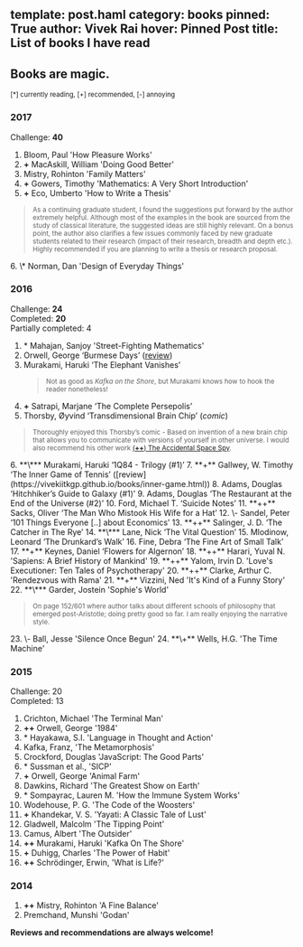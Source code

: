 template: post.haml
category: books
pinned: True
author: Vivek Rai
hover: Pinned Post
title: List of books I have read
---
Books are magic.
---

<small>[*] currently reading, [+] recommended, [-] annoying</small>

### 2017

Challenge: **40**

1. Bloom, Paul 'How Pleasure Works'
2. **+** MacAskill, William 'Doing Good Better'
3. Mistry, Rohinton 'Family Matters'
4. **+** Gowers, Timothy 'Mathematics: A Very Short Introduction'
5. **+** Eco, Umberto 'How to Write a Thesis'
  <blockquote> <small> As a continuing graduate student, I found the suggestions put forward
  by the author extremely helpful. Although most of the examples in the book are
  sourced from the study of classical literature, the suggested ideas are
  still highly relevant. On a bonus point, the author also clarifies a few issues
  commonly faced by new graduate students related to their research (impact of
  their research, breadth and depth etc.). Highly recommended if you are
  planning to write a thesis or research proposal. </small> </blockquote>
6. \* Norman, Dan 'Design of Everyday Things'

### 2016

Challenge: **24**<br>
Completed: **20**<br>
Partially completed: 4

1. \* Mahajan, Sanjoy 'Street-Fighting Mathematics'
2. Orwell, George ‘Burmese Days’ ([review](https://vivekiitkgp.github.io/books/burmese-days.html))
3. Murakami, Haruki ‘The Elephant Vanishes’ <br> <blockquote> <small> Not as
   good as <i>Kafka on the Shore</i>, but Murakami knows how to hook the reader
   nonetheless!</small> </blockquote>
4. **+** Satrapi, Marjane ‘The Complete Persepolis’
5. Thorsby, Øyvind ‘Transdimensional Brain Chip’ (*comic*)<br>
  <blockquote>
  <small> Thoroughly enjoyed this Thorsby’s comic - Based on invention of a new
  brain chip that allows you to communicate with versions of yourself in other
  universe. I would also recommend his other work <a
  href="http://spacespy.thecomicseries.com/Mycomics/"> (<b>++</b>) The Accidental Space
  Spy</a>.</small>
  </blockquote>
6. **\*** Murakami, Haruki ‘1Q84 - Trilogy (#1)’
7. **+** Gallwey, W. Timothy ‘The Inner Game of Tennis’ ([review](https://vivekiitkgp.github.io/books/inner-game.html))
8. Adams, Douglas ‘Hitchhiker’s Guide to Galaxy (#1)’
9. Adams, Douglas ‘The Restaurant at the End of the Universe (#2)’
10. Ford, Michael T. ‘Suicide Notes’
11. **++** Sacks, Oliver ‘The Man Who Mistook His Wife for a Hat’
12. \- Sandel, Peter ‘101 Things Everyone [..] about Economics’
13. **++** Salinger, J. D. ‘The Catcher in The Rye’
14. **\*** Lane, Nick ‘The Vital Question’
15. Mlodinow, Leonard ‘The Drunkard’s Walk’
16. Fine, Debra ‘The Fine Art of Small Talk’
17. **+** Keynes, Daniel ‘Flowers for Algernon’
18. **++** Harari, Yuval N. 'Sapiens: A Brief History of Mankind'
19. **++** Yalom, Irvin D. 'Love's Executioner: Ten Tales of Psychotherapy'
20. **++** Clarke, Arthur C. 'Rendezvous with Rama'
21. **+** Vizzini, Ned 'It's Kind of a Funny Story'
22. **\*** Garder, Jostein 'Sophie's World'
  <blockquote>
  <small>On page 152/601 where author talks about different schools of
  philosophy that emerged post-Aristotle; doing pretty good so far. I am really enjoying the
  narrative style.</small> </blockquote>
23. \- Ball, Jesse 'Silence Once Begun'
24. **\+** Wells, H.G. 'The Time Machine'

### 2015

Challenge: 20 <br>
Completed: 13

1. Crichton, Michael 'The Terminal Man'
2. **++** Orwell, George '1984'
3. \* Hayakawa, S.I. 'Language in Thought and Action'
4. Kafka, Franz, 'The Metamorphosis'
5. Crockford, Douglas 'JavaScript: The Good Parts'
6. \* Sussman et al., 'SICP'
7. **+** Orwell, George 'Animal Farm'
8. Dawkins, Richard 'The Greatest Show on Earth'
9. \* Sompayrac, Lauren M. 'How the Immune System Works'
10. Wodehouse, P. G. 'The Code of the Woosters'
11. **+** Khandekar, V. S. 'Yayati: A Classic Tale of Lust'
12. Gladwell, Malcolm 'The Tipping Point'
13. Camus, Albert 'The Outsider'
14. **++** Murakami, Haruki 'Kafka On The Shore'
15. **+** Duhigg, Charles 'The Power of Habit'
16. **++** Schrödinger, Erwin, 'What is Life?'

### 2014

1. **++** Mistry, Rohinton 'A Fine Balance'
2. Premchand, Munshi 'Godan'

**Reviews and recommendations are always welcome!**
